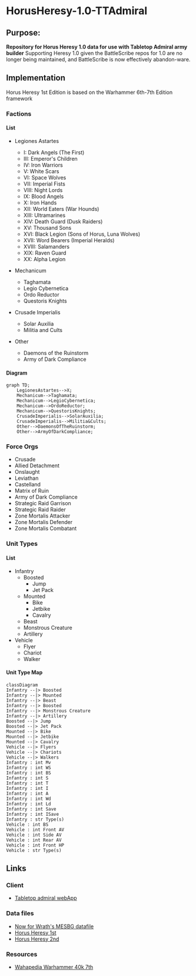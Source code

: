 # HorusHeresy-1.0-TTAdmiral
## Purpose: 
__Repository for Horus Heresy 1.0 data for use with Tabletop Admiral army builder__
Supporting Heresy 1.0 given the BattleScribe repos for 1.0 are no longer being maintained, and BattleScribe is now effectively abandon-ware. 

## Implementation
Horus Heresy 1st Edition is based on the Warhammer 6th-7th Edition framework
### Factions
#### List
- Legiones Astartes
    - I: Dark Angels (The First)
    - III: Emperor's Children
    - IV: Iron Warriors
    - V: White Scars
    - VI: Space Wolves
    - VII: Imperial Fists
    - VIII: Night Lords
    - IX: Blood Angels
    - X: Iron Hands
    - XII: World Eaters (War Hounds)
    - XIII: Ultramarines
    - XIV: Death Guard (Dusk Raiders)
    - XV: Thousand Sons
    - XVI: Black Legion (Sons of Horus, Luna Wolves)
    - XVII: Word Bearers (Imperial Heralds)
    - XVIII: Salamanders
    - XIX: Raven Guard
    - XX: Alpha Legion

- Mechanicum
    - Taghamata
    - Legio Cybernetica
    - Ordo Reductor
    - Questoris Knights
- Crusade Imperialis
    - Solar Auxilia
    - Militia and Cults
- Other
    - Daemons of the Ruinstorm
    - Army of Dark Compliance

#### Diagram
```mermaid
graph TD;
    LegionesAstartes-->X;
    Mechanicum-->Taghamata;
    Mechanicum-->LegioCybernetica;
    Mechanicum-->OrdoReductor;
    Mechanicum-->QuestorisKnights;
    CrusadeImperialis-->SolarAuxilia;
    CrusadeImperialis-->Militia&Cults;
    Other-->DaemonsOfTheRuinstorm;
    Other-->ArmyOfDarkCompliance;
```

### Force Orgs
- Crusade
- Allied Detachment
- Onslaught
- Leviathan
- Castelland
- Matrix of Ruin
- Army of Dark Compliance
- Strategic Raid Garrison
- Strategic Raid Raider
- Zone Mortalis Attacker
- Zone Mortalis Defender
- Zone Mortalis Combatant

### Unit Types
#### List
- Infantry
    - Boosted
        - Jump
        - Jet Pack
    - Mounted
        - Bike
        - Jetbike
        - Cavalry
    - Beast
    - Monstrous Creature
    - Artillery
- Vehicle
    - Flyer
    - Chariot
    - Walker

#### Unit Type Map
```mermaid
classDiagram
Infantry --|> Boosted
Infantry --|> Mounted
Infantry --|> Beast
Infantry --|> Boosted
Infantry --|> Monstrous Creature
Infantry --|> Artillery
Boosted --|> Jump
Boosted --|> Jet Pack
Mounted --|> Bike
Mounted --|> Jetbike
Mounted --|> Cavalry
Vehicle --|> Flyers
Vehicle --|> Chariots
Vehicle --|> Walkers
Infantry : int Mv
Infantry : int WS
Infantry : int BS
Infantry : int S
Infantry : int T
Infantry : int I
Infantry : int A
Infantry : int Wd
Infantry : int Ld
Infantry : int Save
Infantry : int ISave
Infantry : str Type(s)
Vehicle : int BS
Vehicle : int Front AV
Vehicle : int Side AV
Vehicle : int Rear AV
Vehicle : int Front HP
Vehicle : str Type(s)
```

## Links
### Client
- <a href="https://modular.tabletopadmiral.com/">Tabletop admiral webApp</a>
### Data files
- <a href="https://nowforwrath.github.io/data.json">Now for Wrath's MESBG datafile</a>
- <a href="https://github.com/BSData/horus-heresy-1e">Horus Heresy 1st</a>
- <a href="https://github.com/BSData/horus-heresy">Horus Heresy 2nd</a>
### Resources
- <a href="https://scoolov.github.io/wh40000rules/home-page/">Wahapedia Warhammer 40k 7th</a>

